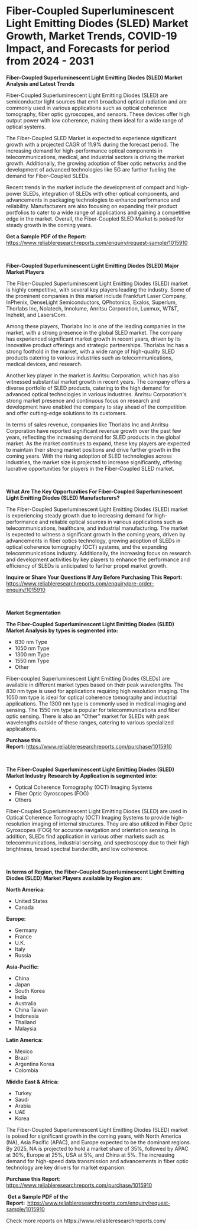 <p><h1>Fiber-Coupled Superluminescent Light Emitting Diodes (SLED) Market Growth, Market Trends, COVID-19 Impact, and Forecasts for period from 2024 - 2031</h1></p><p><strong>Fiber-Coupled Superluminescent Light Emitting Diodes (SLED) Market Analysis and Latest Trends</strong></p>
<p><p>Fiber-Coupled Superluminescent Light Emitting Diodes (SLED) are semiconductor light sources that emit broadband optical radiation and are commonly used in various applications such as optical coherence tomography, fiber optic gyroscopes, and sensors. These devices offer high output power with low coherence, making them ideal for a wide range of optical systems.</p><p>The Fiber-Coupled SLED Market is expected to experience significant growth with a projected CAGR of 11.9% during the forecast period. The increasing demand for high-performance optical components in telecommunications, medical, and industrial sectors is driving the market growth. Additionally, the growing adoption of fiber optic networks and the development of advanced technologies like 5G are further fueling the demand for Fiber-Coupled SLEDs.</p><p>Recent trends in the market include the development of compact and high-power SLEDs, integration of SLEDs with other optical components, and advancements in packaging technologies to enhance performance and reliability. Manufacturers are also focusing on expanding their product portfolios to cater to a wide range of applications and gaining a competitive edge in the market. Overall, the Fiber-Coupled SLED Market is poised for steady growth in the coming years.</p></p>
<p><strong>Get a Sample PDF of the Report:&nbsp;</strong> <a href="https://www.reliableresearchreports.com/enquiry/request-sample/1015910">https://www.reliableresearchreports.com/enquiry/request-sample/1015910</a></p>
<p>&nbsp;</p>
<p><strong>Fiber-Coupled Superluminescent Light Emitting Diodes (SLED) Major Market Players</strong></p>
<p><p>The Fiber-Coupled Superluminescent Light Emitting Diodes (SLED) market is highly competitive, with several key players leading the industry. Some of the prominent companies in this market include Frankfurt Laser Company, InPhenix, DenseLight Semiconductors, QPhotonics, Exalos, Superlum, Thorlabs Inc, Nolatech, Innolume, Anritsu Corporation, Luxmux, WT&T, Inzhekt, and LasersCom.</p><p>Among these players, Thorlabs Inc is one of the leading companies in the market, with a strong presence in the global SLED market. The company has experienced significant market growth in recent years, driven by its innovative product offerings and strategic partnerships. Thorlabs Inc has a strong foothold in the market, with a wide range of high-quality SLED products catering to various industries such as telecommunications, medical devices, and research.</p><p>Another key player in the market is Anritsu Corporation, which has also witnessed substantial market growth in recent years. The company offers a diverse portfolio of SLED products, catering to the high demand for advanced optical technologies in various industries. Anritsu Corporation's strong market presence and continuous focus on research and development have enabled the company to stay ahead of the competition and offer cutting-edge solutions to its customers.</p><p>In terms of sales revenue, companies like Thorlabs Inc and Anritsu Corporation have reported significant revenue growth over the past few years, reflecting the increasing demand for SLED products in the global market. As the market continues to expand, these key players are expected to maintain their strong market positions and drive further growth in the coming years. With the rising adoption of SLED technologies across industries, the market size is projected to increase significantly, offering lucrative opportunities for players in the Fiber-Coupled SLED market.</p></p>
<p>&nbsp;</p>
<p><strong>What Are The Key Opportunities For Fiber-Coupled Superluminescent Light Emitting Diodes (SLED) Manufacturers?</strong></p>
<p><p>The Fiber-Coupled Superluminescent Light Emitting Diodes (SLED) market is experiencing steady growth due to increasing demand for high-performance and reliable optical sources in various applications such as telecommunications, healthcare, and industrial manufacturing. The market is expected to witness a significant growth in the coming years, driven by advancements in fiber optics technology, growing adoption of SLEDs in optical coherence tomography (OCT) systems, and the expanding telecommunications industry. Additionally, the increasing focus on research and development activities by key players to enhance the performance and efficiency of SLEDs is anticipated to further propel market growth.</p></p>
<p><strong>Inquire or Share Your Questions If Any Before Purchasing This Report:</strong> <a href="https://www.reliableresearchreports.com/enquiry/pre-order-enquiry/1015910">https://www.reliableresearchreports.com/enquiry/pre-order-enquiry/1015910</a></p>
<p>&nbsp;</p>
<p><strong>Market Segmentation</strong></p>
<p><strong>The Fiber-Coupled Superluminescent Light Emitting Diodes (SLED) Market Analysis by types is segmented into:</strong></p>
<p><ul><li>830 nm Type</li><li>1050 nm Type</li><li>1300 nm Type</li><li>1550 nm Type</li><li>Other</li></ul></p>
<p><p>Fiber-coupled Superluminescent Light Emitting Diodes (SLEDs) are available in different market types based on their peak wavelengths. The 830 nm type is used for applications requiring high resolution imaging. The 1050 nm type is ideal for optical coherence tomography and industrial applications. The 1300 nm type is commonly used in medical imaging and sensing. The 1550 nm type is popular for telecommunications and fiber optic sensing. There is also an "Other" market for SLEDs with peak wavelengths outside of these ranges, catering to various specialized applications.</p></p>
<p><strong>Purchase this Report:&nbsp;</strong><a href="https://www.reliableresearchreports.com/purchase/1015910">https://www.reliableresearchreports.com/purchase/1015910</a></p>
<p>&nbsp;</p>
<p><strong>The Fiber-Coupled Superluminescent Light Emitting Diodes (SLED) Market Industry Research by Application is segmented into:</strong></p>
<p><ul><li>Optical Coherence Tomography (OCT) Imaging Systems</li><li>Fiber Optic Gyroscopes (FOG)</li><li>Others</li></ul></p>
<p><p>Fiber-Coupled Superluminescent Light Emitting Diodes (SLED) are used in Optical Coherence Tomography (OCT) Imaging Systems to provide high-resolution imaging of internal structures. They are also utilized in Fiber Optic Gyroscopes (FOG) for accurate navigation and orientation sensing. In addition, SLEDs find application in various other markets such as telecommunications, industrial sensing, and spectroscopy due to their high brightness, broad spectral bandwidth, and low coherence.</p></p>
<p>&nbsp;</p>
<p><strong>In terms of Region, the Fiber-Coupled Superluminescent Light Emitting Diodes (SLED) Market Players available by Region are:</strong></p>
<p>
    <p> <strong> North America: </strong>
        <ul>
            <li>United States</li>
            <li>Canada</li>
        </ul>
        </p> 
    <p> <strong> Europe: </strong>
        <ul>
            <li>Germany</li>
            <li>France</li>
            <li>U.K.</li>
            <li>Italy</li>
            <li>Russia</li>
        </ul>
        </p> 
    <p> <strong> Asia-Pacific: </strong>
        <ul>
            <li>China</li>
            <li>Japan</li>
            <li>South Korea</li>
            <li>India</li>
            <li>Australia</li>
            <li>China Taiwan</li>
            <li>Indonesia</li>
            <li>Thailand</li>
            <li>Malaysia</li>
        </ul>
        </p> 
    <p> <strong> Latin America: </strong>
        <ul>
            <li>Mexico</li>
            <li>Brazil</li>
            <li>Argentina Korea</li>
            <li>Colombia</li>
        </ul>
        </p> 
    <p> <strong> Middle East & Africa: </strong>
        <ul>
            <li>Turkey</li>
            <li>Saudi</li>
            <li>Arabia</li>
            <li>UAE</li>
            <li>Korea</li>
        </ul>
    </p>
    </p>
<p><p>The Fiber-Coupled Superluminescent Light Emitting Diodes (SLED) market is poised for significant growth in the coming years, with North America (NA), Asia Pacific (APAC), and Europe expected to be the dominant regions. By 2025, NA is projected to hold a market share of 35%, followed by APAC at 30%, Europe at 25%, USA at 5%, and China at 5%. The increasing demand for high-speed data transmission and advancements in fiber optic technology are key drivers for market expansion.</p></p>
<p><strong>Purchase this Report: </strong><a href="https://www.reliableresearchreports.com/purchase/1015910">https://www.reliableresearchreports.com/purchase/1015910</a></p>
<p>&nbsp;<strong>Get a Sample PDF of the Report:&nbsp;&nbsp;</strong><a href="https://www.reliableresearchreports.com/enquiry/request-sample/1015910">https://www.reliableresearchreports.com/enquiry/request-sample/1015910</a></p>
<p><strong></strong></p>
<p>Check more reports on https://www.reliableresearchreports.com/</p>